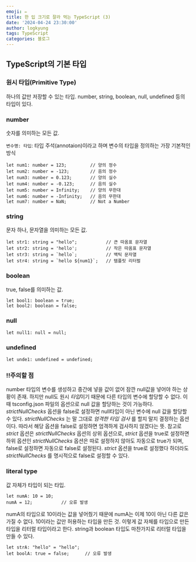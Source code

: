 ```yaml
---
emoji: ✏️
title: 한 입 크기로 잘라 먹는 TypeScript (3)
date: '2024-04-24 23:30:00'
author: logkyung
tags: TypeScript
categories: 블로그
---
```


## TypeScript의 기본 타입

### 원시 타입(Primitive Type)
하나의 값만 저장할 수 있는 타입. number, string, boolean, null, undefined 등의 타입이 있다.

### number
숫자를 의미하는 모든 값.

`변수명: 타입`: 타입 주석(annotaion)이라고 하며 변수의 타입을 정의하는 가장 기본적인 방식

```
let num1: number = 123;         // 양의 정수
let num2: number = -123;        // 음의 정수
let num3: number = 0.123;       // 양의 실수
let num4: number = -0.123;      // 음의 실수
let num5: number = Infinity;    // 양의 무한대
let num6: number = -Infinity;   // 음의 무한대
let num7: number = NaN;         // Not a Number
```

### string
문자 하나, 문자열을 의미하는 모든 값.

```
let str1: string = "hello";           // 큰 따옴표 문자열
let str2: string = 'hello';           // 작은 따옴표 문자열
let str3: string = `hello`;           // 백틱 문자열
let str4: string = `hello ${num1}`;   // 템플릿 리터럴
```

### boolean
true, false를 의미하는 값.

```
let bool1: boolean = true;
let bool2: boolean = false;
```

### null
`let null1: null = null;`

### undefined
`let unde1: undefined = undefined;`


### ‼️주의할 점
number 타입의 변수를 생성하고 중간에 넣을 값이 없어 잠깐 null값을 넣어야 하는 상황이 존재. 하지만 null도 원시 *타입*이기 때문에 다른 타입의 변수에 할당할 수 없다. 이때 tsconfig.json 파일의 옵션으로 null 값을 할당하는 것이 가능하다.
*strictNullChecks* 옵션을 false로 설정하면 null타입이 아닌 변수에 null 값을 할당할 수 있다. *strictNullChecks* 는 말 그대로 *엄격한 타입 검사* 를 할지 말지 결정하는 옵션이다. 따라서 해당 옵션을 false로 설정하면 엄격하게 검사하지 않겠다는 뜻.
참고로 *strict* 옵션은 *strictNullChecks* 옵션의 상위 옵션으로, *strict* 옵션을 true로 설정하면 하위 옵션인 *strictNullChecks* 옵션은 따로 설정하지 않아도 자동으로 true가 되며, false로 설정하면 자동으로 false로 설정된다. *strict* 옵션을 true로 설정했다 하더라도 *strictNullChecks* 를 명시적으로 false로 설정할 수 있다.

### literal type
값 자체가 타입이 되는 타입.

```
let numA: 10 = 10;
numA = 12;           // 오류 발생
```

numA의 타입으로 10이라는 값을 넣어줬기 때문에 numA는 이제 10이 아닌 다른 값은 가질 수 없다. 10이라는 값만 허용하는 타입을 만든 것. 이렇게 값 자체를 타입으로 만든 타입을 리터럴 타입이라고 한다. string과 boolean 타입도 마찬가지로 리터럴 타입을 만들 수 있다.

```
let strA: "hello" = "hello";
let boolA: true = false;      // 오류 발생
```
